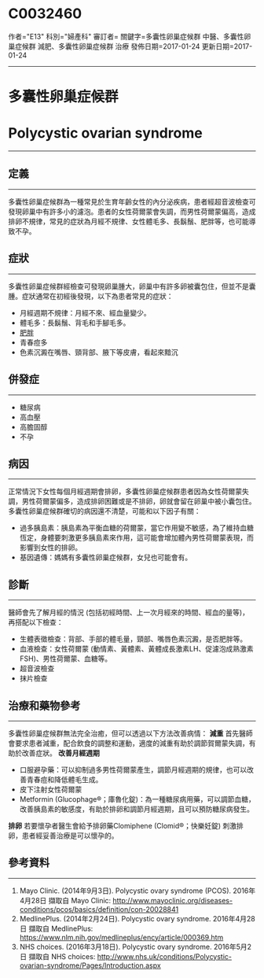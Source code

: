 # C0032460
作者="E13"
科別="婦產科"
審訂者=
關鍵字=多囊性卵巢症候群 中醫、多囊性卵巢症候群 減肥、多囊性卵巢症候群 治療
發佈日期=2017-01-24
更新日期=2017-01-24

----------
# 多囊性卵巢症候群
# Polycystic ovarian syndrome
----------
## 定義
----------

多囊性卵巢症候群為一種常見於生育年齡女性的內分泌疾病，患者經超音波檢查可發現卵巢中有許多小的濾泡。患者的女性荷爾蒙會失調，而男性荷爾蒙偏高，造成排卵不規律，常見的症狀為月經不規律、女性體毛多、長鬍鬚、肥胖等，也可能導致不孕。 

## 症狀
----------

多囊性卵巢症候群經檢查可發現卵巢腫大，卵巢中有許多卵被囊包住，但並不是囊腫。症狀通常在初經後發現，以下為患者常見的症狀：

- 月經週期不規律：月經不來、經血量變少。
- 體毛多：長鬍鬚、背毛和手腳毛多。
- [肥胖](C0028754)
- 青春痘多
- 色素沉澱在嘴唇、頸背部、腋下等皮膚，看起來黯沉 
## 併發症
----------
- 糖尿病
- 高血壓
- 高膽固醇
- 不孕 
## 病因
----------

正常情況下女性每個月經週期會排卵，多囊性卵巢症候群患者因為女性荷爾蒙失調，男性荷爾蒙偏多，造成排卵困難或是不排卵，卵就會留在卵巢中被小囊包住。多囊性卵巢症候群確切的病因還不清楚，可能和以下因子有關：

- 過多胰島素：胰島素為平衡血糖的荷爾蒙，當它作用變不敏感，為了維持血糖恆定，身體要刺激更多胰島素來作用，這可能會增加體內男性荷爾蒙表現，而影響到女性的排卵。
- 基因遺傳：媽媽有多囊性卵巢症候群，女兒也可能會有。
## 診斷
----------

醫師會先了解月經的情況 (包括初經時間、上一次月經來的時間、經血的量等)，再搭配以下檢查：

- 生體表徵檢查：背部、手部的體毛量，頸部、嘴唇色素沉澱，是否肥胖等。
- 血液檢查：女性荷爾蒙 (動情素、黃體素、黃體成長激素LH、促濾泡成熟激素FSH)、男性荷爾蒙、血糖等。
- 超音波檢查
- 抹片檢查
## 治療和藥物參考
----------

多囊性卵巢症候群無法完全治癒，但可以透過以下方法改善病情：
**減重**
首先醫師會要求患者減重，配合飲食的調整和運動，適度的減重有助於調節賀爾蒙失調，有助於改善症狀。
**改善月經週期**

- 口服避孕藥：可以抑制過多男性荷爾蒙產生，調節月經週期的規律，也可以改善青春痘和降低體毛生成。
- 皮下注射女性荷爾蒙
- Metformin (Glucophage®；庫魯化錠)：為一種糖尿病用藥，可以調節血糖，改善胰島素的敏感度，有助於排卵和調節月經週期，且可以預防糖尿病發生。 

**排卵**
若要懷孕者醫生會給予排卵藥Clomiphene (Clomid®；快樂妊錠) 刺激排卵，患者經妥善治療是可以懷孕的。

## 參考資料
----------
1. Mayo Clinic. (2014年9月3日). Polycystic ovary syndrome (PCOS). 2016年4月28日 擷取自 Mayo Clinic: 
  http://www.mayoclinic.org/diseases-conditions/pcos/basics/definition/con-20028841
2. MedlinePlus. (2014年2月24日). Polycystic ovary syndrome. 2016年4月28日 擷取自 MedlinePlus: 
  https://www.nlm.nih.gov/medlineplus/ency/article/000369.htm
3. NHS choices. (2016年3月18日). Polycystic ovary syndrome. 2016年5月2日 擷取自 NHS choices: 
  http://www.nhs.uk/conditions/Polycystic-ovarian-syndrome/Pages/Introduction.aspx

